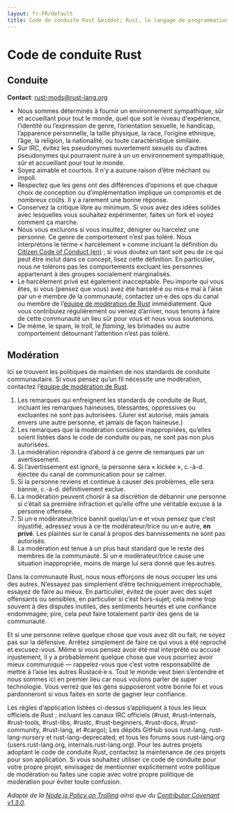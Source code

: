```yaml
---
layout: fr-FR/default
title: Code de conduite Rust &middot; Rust, le langage de programmation
---
```


# Code de conduite Rust

## Conduite

**Contact**: [rust-mods@rust-lang.org](mailto:rust-mods@rust-lang.org)

* Nous sommes déterminés à fournir un environnement sympathique, sûr et accueillant pour tout le monde, quel que soit le niveau d'expérience, l’identité ou l’expression de genre, l’orientation sexuelle, le handicap, l’apparence personnelle, la taille physique, la race, l’origine ethnique, l’âge, la religion, la nationalité, ou toute caractéristique similaire.
* Sur IRC, évitez les pseudonymes ouvertement sexuels ou d’autres pseudonymes qui pourraient nuire à un un environnement sympathique, sûr et accueillant pour tout le monde.
* Soyez aimable et courtois. Il n’y a aucune raison d’être méchant ou impoli.
* Respectez que les gens ont des différences d’opinions et que chaque choix de conception ou d’implémentation implique un compromis et de nombreux coûts. Il y a rarement une bonne réponse.
* Conservez la critique libre au minimum. Si vous avez des idées solides avec lesquelles vous souhaitez expérimenter, faites un fork et voyez comment ça marche.
* Nous vous exclurons si vous insultez, dénigrer ou harcelez une personne. Ce genre de comportement n’est pas toléré. Nous interprétons le terme «&nbsp;harcèlement&nbsp;» comme incluant la définition du <a href="http://citizencodeofconduct.org/">Citizen Code of Conduct (en)</a>&nbsp;; si vous doutez un tant soit peu de ce qui peut être inclut dans ce concept, lisez cette définition. En particulier, nous ne tolérons pas les comportements excluant les personnes appartenant à des groupes socialement marginalisés.
* Le harcèlement privé est également inacceptable. Peu importe qui vous êtes, si vous (pensez que vous) avez été harcelé·e ou mis·e mal à l’aise par un·e membre de la communauté, contactez un·e des ops du canal ou membre de l’[équipe de modération de Rust][mod_team] immédiatement. Que vous contribuiez régulièrement ou veniez d’arriver, nous tenons à faire de cette communauté un lieu sûr pour vous et nous vous soutenons.
* De même, le spam, le troll, le *flaming*, les brimades ou autre comportement détournant l’attention n’est pas toléré.

## Modération

Ici se trouvent les politiques de maintien de nos standards de conduite communautaire. Si vous pensez qu’un fil nécessite une modération, contactez l’[équipe de modération de Rust][mod_team].

1. Les remarques qui enfreignent les standards de conduite de Rust, incluant les remarques haineuses, blessantes, oppressives ou excluantes ne sont pas autorisées. (Jurer est autorisé, mais jamais envers une autre personne, et jamais de façon haineuse.)
2. Les remarques que la modération considère inappropriées, qu’elles soient listées dans le code de conduite ou pas, ne sont pas non plus autorisées.
3. La modération répondra d’abord à ce genre de remarques par un avertissement.
4. Si l’avertissement est ignoré, la personne sera «&nbsp;kickée&nbsp;», c.-à-d. éjectée du canal de communication pour se calmer.
5. Si la personne reviens et continue à causer des problèmes, elle sera bannie, c.-à-d. définitivement exclue.
6. La modération peuvent choisir à sa discrétion de débannir une personne si c’était sa première infraction et qu’elle offre une véritable excuse à la personne offensée.
7. Si un·e modérateur/trice bannit quelqu’un·e et vous pensez que c’est injustifié, adressez vous à ce·tte modérateur/trice ou un·e autre, **en privé**. Les plaintes sur le canal à propos des bannissements ne sont pas autorisés.
8. La modération est tenue à un plus haut standard que le reste des membres de la communauté. Si un·e modérateur/trice cause une situation inappropriée, moins de marge lui sera donné que les autres.

Dans la communauté Rust, nous nous efforçons de nous occuper les uns des autres. N’essayez pas simplement d’être techniquement irréprochable, essayez de faire au mieux. En particulier, évitez de jouer avec des sujet offensants ou sensibles, en particulier si c’est hors-sujet; cela mène trop souvent à des disputes inutiles, des sentiments heurtés et une confiance endommagée; pire, cela peut faire totalement partir des gens de la communauté.

Et si une personne relève quelque chose que vous avez dit ou fait, ne soyez pas sur la défensive. Arrêtez simplement de faire ce qui vous a été reproché et excusez-vous. Même si vous pensez avoir été mal interprété ou accusé injustement, il y a probablement quelque chose que vous pourriez avoir mieux communiqué — rappelez-vous que c’est votre responsabilité de mettre à l’aise les autres Rustacé·e·s. Tout le monde veut bien s’entendre et nous sommes ici en premier lieu car nous voulons parler de super technologie. Vous verrez que les gens supposeront votre bonne foi et vous pardonneront si vous faites en sorte de gagner leur confiance.

Les règles d’application listées ci-dessus s’appliquent à tous les lieux officiels de Rust&nbsp;; incluant les canaux IRC officiels (#rust, #rust-internals, #rust-tools, #rust-libs, #rustc, #rust-beginners, #rust-docs, #rust-community, #rust-lang, et #cargo); Les dépôts GitHub sous rust-lang, rust-lang-nursery et rust-lang-deprecated; et tous les forums sous rust-lang.org (users.rust-lang.org, internals.rust-lang.org). Pour les autres projets adoptant le code de conduite Rust, contactez la maintenance de ces projets pour son application. Si vous souhaitez utiliser ce code de conduite pour votre propre projet, envisagez de mentionner explicitement votre politique de modération ou faites une copie avec votre propre politique de modération pour éviter toute confusion.

*Adapté de la [Node.js Policy on Trolling](http://blog.izs.me/post/30036893703/policy-on-trolling) ainsi que du [Contributor Covenant v1.3.0](https://www.contributor-covenant.org/version/1/3/0/).*

[mod_team]: /team.html#Moderation-team
